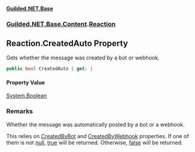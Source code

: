 
#### [Guilded.NET.Base](Guilded_NET_Base 'Guilded.NET.Base')
### [Guilded.NET.Base.Content](Guilded_NET_Base#Guilded_NET_Base_Content 'Guilded.NET.Base.Content').[Reaction](Reaction 'Guilded.NET.Base.Content.Reaction')
## Reaction.CreatedAuto Property

Gets whether the message was created by a bot or webhook.
```csharp
public bool CreatedAuto { get; }
```


#### Property Value
[System.Boolean](https://docs.microsoft.com/en-us/dotnet/api/System.Boolean 'System.Boolean')

### Remarks
  
Whether the message was automatically posted by a bot or a webhook.  
  
This relies on [CreatedByBot](Reaction_CreatedByBot 'Guilded.NET.Base.Content.Reaction.CreatedByBot') and [CreatedByWebhook](Reaction_CreatedByWebhook 'Guilded.NET.Base.Content.Reaction.CreatedByWebhook') properties. If one of them is not [null](https://docs.microsoft.com/en-us/dotnet/csharp/language-reference/keywords/null 'https://docs.microsoft.com/en-us/dotnet/csharp/language-reference/keywords/null'), [true](https://docs.microsoft.com/en-us/dotnet/csharp/language-reference/builtin-types/bool 'https://docs.microsoft.com/en-us/dotnet/csharp/language-reference/builtin-types/bool') will be returned. Otherwise, [false](https://docs.microsoft.com/en-us/dotnet/csharp/language-reference/builtin-types/bool 'https://docs.microsoft.com/en-us/dotnet/csharp/language-reference/builtin-types/bool') will be returned.